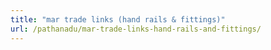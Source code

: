 ```yaml
---
title: "mar trade links (hand rails & fittings)"
url: /pathanadu/mar-trade-links-hand-rails-and-fittings/
---
```

